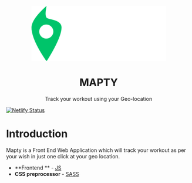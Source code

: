 <p align="center">
<img src="./logo.png" alt="Logo" />
</p>
<h1 align="center">MAPTY</h1>
<p align="center">
Track your workout using your Geo-location 
</p>

[![Netlify Status](https://api.netlify.com/api/v1/badges/5886829b-1f1f-4ddb-9e2e-991cf1f5ec07/deploy-status)](https://app.netlify.com/sites/planner/deploys)


# Introduction

Mapty is a Front End Web Application which will track your workout as per your wish in just one click at your geo location.

-   **Frontend ** - [JS](https://developer.mozilla.org/en-US/docs/Web/JavaScript)
-   **CSS preprocessor** - [SASS](https://sass-lang.com/)
